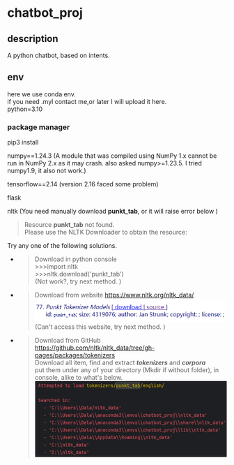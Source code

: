 # chatbot_proj

## description
A python chatbot, based on intents.

## env
here we use conda env.  
if you need .myl contact me,or later I will upload it here.  
python=3.10  

### package manager
pip3 install

numpy==1.24.3 
(A module that was compiled using NumPy 1.x cannot be run in
NumPy 2.x as it may crash. also asked numpy>=1.23.5. I tried numpy1.9, it also not work.)

tensorflow==2.14  (version 2.16 faced some problem)

flask  

nltk  (You need manually download **punkt_tab**, or it will raise error below )
>  Resource **punkt_tab** not found.  
>  Please use the NLTK Downloader to obtain the resource:

Try any one of the following solutions.
* >Download in python console  
  >\>>>import nltk  
  >\>>>nltk.download('punkt_tab')  
  >(Not work?, try next method. )
* >Download from website
  >https://www.nltk.org/nltk_data/  
  >![img.png](img.png)  
  >(Can't access this website, try next method. )
* >Download from GitHub  
  >https://github.com/nltk/nltk_data/tree/gh-pages/packages/tokenizers  
  > Download all item, find and extract ***tokenizers*** and ***corpora***   
  > put them under any of your directory (Mkdir if without folder), in console, alike to what's below.   
  > ![img_1.png](img_1.png)